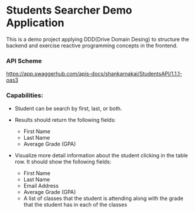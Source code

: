 # Students Searcher Demo Application

This is a demo project applying DDD(Drive Domain Desing) to structure the backend and exercise reactive programming concepts in the frontend.

### API Scheme
https://app.swaggerhub.com/apis-docs/shankarnakai/StudentsAPI/1.1.1-oas3 

### Capabilities:
- Student can be search by first, last, or both.
- Results should return the following fields:
  - First Name
  - Last Name
  - Average Grade (GPA)

- Visualize more detail information about the student clicking in the table row. It should show the following fields:
  - First Name
  - Last Name
  - Email Address
  - Average Grade (GPA)
  - A list of classes that the student is attending along with the grade that the student has in each of the classes
